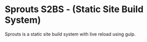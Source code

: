 # Sprouts S2BS - (Static Site Build System)

Sprouts is a static site build system with live reload using gulp.
